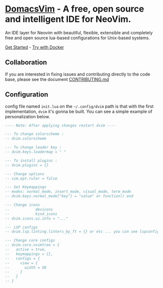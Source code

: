 # [DomacsVim](https://domacsvim.vercel.app) - A free, open source and intelligent IDE for NeoVim.

An IDE layer for Neovim with beautiful, flexible, extensible and completely free and open source lua-based configurations for Unix-based systems.

[Get Started](https://domacsvim.vercel.app/documentation/getting-started#getting-started) -
[Try with Docker](https://domacsvim.vercel.app/documentation/getting-started#try-it-with-docker)

## Collaboration

If you are interested in fixing issues and contributing directly to the code base, please see the document [CONTRIBUTING.md](https://gitlab.com/domacsvim/domacsvim/-/blob/main/CONTRIBUTING.md)

## Configuration

config file named ‍‍‍`init.lua` on the `~/.config/dvim` path is that with the first implementation, `dvim` it's gonna be built. You can see a simple example of personalization below.

```lua
---- Note: After applying changes restart dvim ----

--- To change colorscheme :
-- dvim.colorscheme

--- To change leader key :
-- dvim.keys.leadermap = " "

--- To install plugins :
-- dvim.plugins = {}

--- Change options
-- vim.opt.ruler = false

--- Set Keymappings
-- modes: normal_mode, insert_mode, visual_mode, term_mode
-- dvim.keys.normal_mode["key"] = "value" or function() end

--- Change icons
--            devicons
--            kind_icons
-- dvim.icons.ui.info = "..."

--- LSP configs
-- dvim.lsp.linting.linters_by_ft = {} or etc ... you can see lspconfigs in lua/lsp/configs.lua

--- Change core configs
-- dvim.core.nvimtree = {
--   active = true,
--   keymappings = {},
--   configs = {
--     view = {
--       width = 50
--     }
--   }
-- }
```
